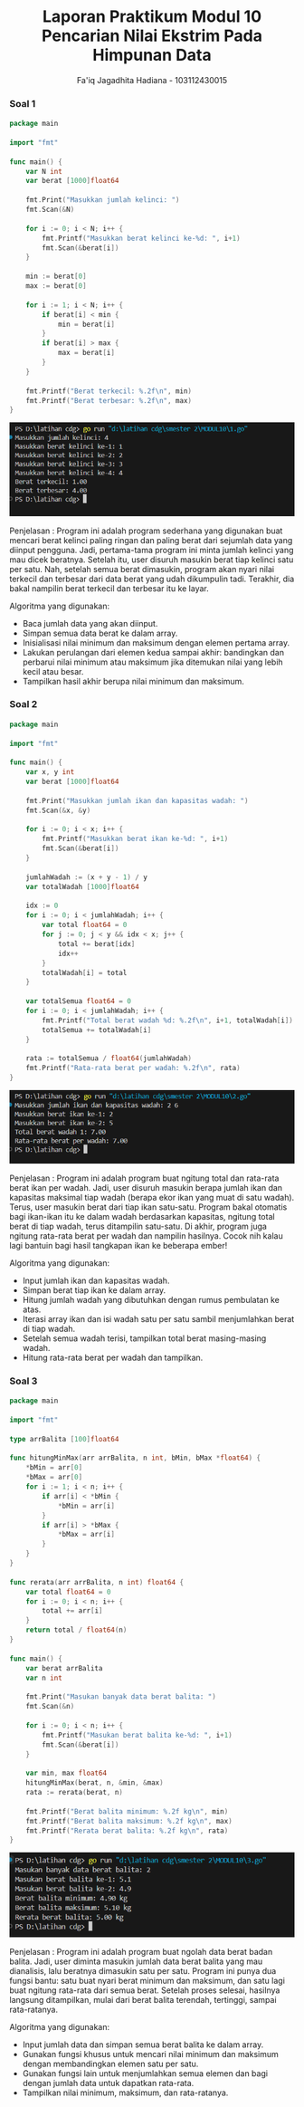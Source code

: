 <h1 style="text-align: center;">Laporan Praktikum Modul 10<br>Pencarian Nilai Ekstrim Pada Himpunan Data</h1>
<p style="text-align: center;">Fa'iq Jagadhita Hadiana - 103112430015</p>

### Soal 1

```go
package main

import "fmt"

func main() {
	var N int
	var berat [1000]float64

	fmt.Print("Masukkan jumlah kelinci: ")
	fmt.Scan(&N)

	for i := 0; i < N; i++ {
		fmt.Printf("Masukkan berat kelinci ke-%d: ", i+1)
		fmt.Scan(&berat[i])
	}

	min := berat[0]
	max := berat[0]

	for i := 1; i < N; i++ {
		if berat[i] < min {
			min = berat[i]
		}
		if berat[i] > max {
			max = berat[i]
		}
	}

	fmt.Printf("Berat terkecil: %.2f\n", min)
	fmt.Printf("Berat terbesar: %.2f\n", max)
}
```
![](output/1.png)

Penjelasan :
Program ini adalah program sederhana yang digunakan buat mencari berat kelinci paling ringan dan paling berat dari sejumlah data yang diinput pengguna. Jadi, pertama-tama program ini minta jumlah kelinci yang mau dicek beratnya. Setelah itu, user disuruh masukin berat tiap kelinci satu per satu. Nah, setelah semua berat dimasukin, program akan nyari nilai terkecil dan terbesar dari data berat yang udah dikumpulin tadi. Terakhir, dia bakal nampilin berat terkecil dan terbesar itu ke layar.

Algoritma yang digunakan:

- Baca jumlah data yang akan diinput.
- Simpan semua data berat ke dalam array.
- Inisialisasi nilai minimum dan maksimum dengan elemen pertama array.
- Lakukan perulangan dari elemen kedua sampai akhir: bandingkan dan perbarui nilai minimum atau maksimum jika ditemukan nilai yang lebih kecil atau besar.
- Tampilkan hasil akhir berupa nilai minimum dan maksimum.
  
### Soal 2

```go
package main

import "fmt"

func main() {
	var x, y int
	var berat [1000]float64

	fmt.Print("Masukkan jumlah ikan dan kapasitas wadah: ")
	fmt.Scan(&x, &y)

	for i := 0; i < x; i++ {
		fmt.Printf("Masukkan berat ikan ke-%d: ", i+1)
		fmt.Scan(&berat[i])
	}

	jumlahWadah := (x + y - 1) / y
	var totalWadah [1000]float64

	idx := 0
	for i := 0; i < jumlahWadah; i++ {
		var total float64 = 0
		for j := 0; j < y && idx < x; j++ {
			total += berat[idx]
			idx++
		}
		totalWadah[i] = total
	}

	var totalSemua float64 = 0
	for i := 0; i < jumlahWadah; i++ {
		fmt.Printf("Total berat wadah %d: %.2f\n", i+1, totalWadah[i])
		totalSemua += totalWadah[i]
	}

	rata := totalSemua / float64(jumlahWadah)
	fmt.Printf("Rata-rata berat per wadah: %.2f\n", rata)
}
```
![](output/2.png)

Penjelasan :
Program ini adalah program buat ngitung total dan rata-rata berat ikan per wadah. Jadi, user disuruh masukin berapa jumlah ikan dan kapasitas maksimal tiap wadah (berapa ekor ikan yang muat di satu wadah). Terus, user masukin berat dari tiap ikan satu-satu. Program bakal otomatis bagi ikan-ikan itu ke dalam wadah berdasarkan kapasitas, ngitung total berat di tiap wadah, terus ditampilin satu-satu. Di akhir, program juga ngitung rata-rata berat per wadah dan nampilin hasilnya. Cocok nih kalau lagi bantuin bagi hasil tangkapan ikan ke beberapa ember!

Algoritma yang digunakan:

- Input jumlah ikan dan kapasitas wadah.
- Simpan berat tiap ikan ke dalam array.
- Hitung jumlah wadah yang dibutuhkan dengan rumus pembulatan ke atas.
- Iterasi array ikan dan isi wadah satu per satu sambil menjumlahkan berat di tiap wadah.
- Setelah semua wadah terisi, tampilkan total berat masing-masing wadah.
- Hitung rata-rata berat per wadah dan tampilkan.
  
### Soal 3

```go
package main

import "fmt"

type arrBalita [100]float64

func hitungMinMax(arr arrBalita, n int, bMin, bMax *float64) {
	*bMin = arr[0]
	*bMax = arr[0]
	for i := 1; i < n; i++ {
		if arr[i] < *bMin {
			*bMin = arr[i]
		}
		if arr[i] > *bMax {
			*bMax = arr[i]
		}
	}
}

func rerata(arr arrBalita, n int) float64 {
	var total float64 = 0
	for i := 0; i < n; i++ {
		total += arr[i]
	}
	return total / float64(n)
}

func main() {
	var berat arrBalita
	var n int

	fmt.Print("Masukan banyak data berat balita: ")
	fmt.Scan(&n)

	for i := 0; i < n; i++ {
		fmt.Printf("Masukan berat balita ke-%d: ", i+1)
		fmt.Scan(&berat[i])
	}

	var min, max float64
	hitungMinMax(berat, n, &min, &max)
	rata := rerata(berat, n)

	fmt.Printf("Berat balita minimum: %.2f kg\n", min)
	fmt.Printf("Berat balita maksimum: %.2f kg\n", max)
	fmt.Printf("Rerata berat balita: %.2f kg\n", rata)
}
```
![](output/3.png)

Penjelasan :
Program ini adalah program buat ngolah data berat badan balita. Jadi, user diminta masukin jumlah data berat balita yang mau dianalisis, lalu beratnya dimasukin satu per satu. Program ini punya dua fungsi bantu: satu buat nyari berat minimum dan maksimum, dan satu lagi buat ngitung rata-rata dari semua berat. Setelah proses selesai, hasilnya langsung ditampilkan, mulai dari berat balita terendah, tertinggi, sampai rata-ratanya. 

Algoritma yang digunakan:

- Input jumlah data dan simpan semua berat balita ke dalam array.
- Gunakan fungsi khusus untuk mencari nilai minimum dan maksimum dengan membandingkan elemen satu per satu.
- Gunakan fungsi lain untuk menjumlahkan semua elemen dan bagi dengan jumlah data untuk dapatkan rata-rata.
- Tampilkan nilai minimum, maksimum, dan rata-ratanya.
